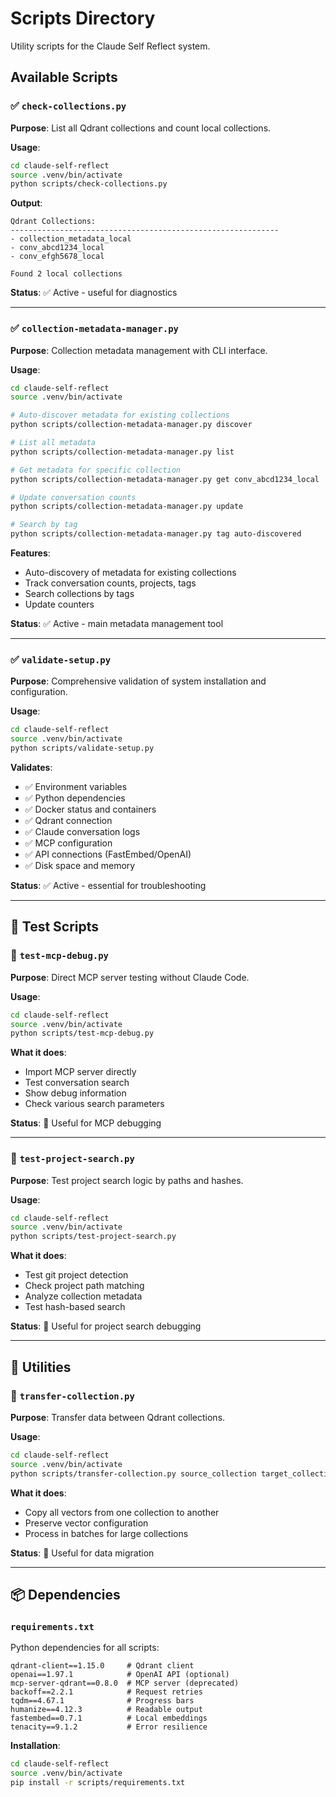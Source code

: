 # Scripts Directory

Utility scripts for the Claude Self Reflect system.

## Available Scripts

### ✅ `check-collections.py`
**Purpose**: List all Qdrant collections and count local collections.

**Usage**:
```bash
cd claude-self-reflect
source .venv/bin/activate
python scripts/check-collections.py
```

**Output**:
```
Qdrant Collections:
------------------------------------------------------------
- collection_metadata_local
- conv_abcd1234_local
- conv_efgh5678_local

Found 2 local collections
```

**Status**: ✅ Active - useful for diagnostics

---

### ✅ `collection-metadata-manager.py`
**Purpose**: Collection metadata management with CLI interface.

**Usage**:
```bash
cd claude-self-reflect
source .venv/bin/activate

# Auto-discover metadata for existing collections
python scripts/collection-metadata-manager.py discover

# List all metadata
python scripts/collection-metadata-manager.py list

# Get metadata for specific collection
python scripts/collection-metadata-manager.py get conv_abcd1234_local

# Update conversation counts
python scripts/collection-metadata-manager.py update

# Search by tag
python scripts/collection-metadata-manager.py tag auto-discovered
```

**Features**:
- Auto-discovery of metadata for existing collections
- Track conversation counts, projects, tags
- Search collections by tags
- Update counters

**Status**: ✅ Active - main metadata management tool

---

### ✅ `validate-setup.py`
**Purpose**: Comprehensive validation of system installation and configuration.

**Usage**:
```bash
cd claude-self-reflect
source .venv/bin/activate
python scripts/validate-setup.py
```

**Validates**:
- ✅ Environment variables
- ✅ Python dependencies 
- ✅ Docker status and containers
- ✅ Qdrant connection
- ✅ Claude conversation logs
- ✅ MCP configuration
- ✅ API connections (FastEmbed/OpenAI)
- ✅ Disk space and memory

**Status**: ✅ Active - essential for troubleshooting

---

## 🔧 Test Scripts

### 🧪 `test-mcp-debug.py`
**Purpose**: Direct MCP server testing without Claude Code.

**Usage**:
```bash
cd claude-self-reflect
source .venv/bin/activate
python scripts/test-mcp-debug.py
```

**What it does**:
- Import MCP server directly
- Test conversation search
- Show debug information
- Check various search parameters

**Status**: 🧪 Useful for MCP debugging

---

### 🧪 `test-project-search.py`
**Purpose**: Test project search logic by paths and hashes.

**Usage**:
```bash
cd claude-self-reflect
source .venv/bin/activate
python scripts/test-project-search.py
```

**What it does**:
- Test git project detection
- Check project path matching
- Analyze collection metadata
- Test hash-based search

**Status**: 🧪 Useful for project search debugging

---

## 🔧 Utilities

### 🔧 `transfer-collection.py`
**Purpose**: Transfer data between Qdrant collections.

**Usage**:
```bash
cd claude-self-reflect
source .venv/bin/activate
python scripts/transfer-collection.py source_collection target_collection
```

**What it does**:
- Copy all vectors from one collection to another
- Preserve vector configuration
- Process in batches for large collections

**Status**: 🔧 Useful for data migration

---

## 📦 Dependencies

### `requirements.txt`
Python dependencies for all scripts:

```
qdrant-client==1.15.0     # Qdrant client
openai==1.97.1            # OpenAI API (optional)
mcp-server-qdrant==0.8.0  # MCP server (deprecated)
backoff==2.2.1            # Request retries
tqdm==4.67.1              # Progress bars
humanize==4.12.3          # Readable output
fastembed==0.7.1          # Local embeddings
tenacity==9.1.2           # Error resilience
```

**Installation**:
```bash
cd claude-self-reflect
source .venv/bin/activate
pip install -r scripts/requirements.txt
```